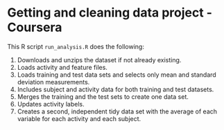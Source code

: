 # Getting and cleaning data project - Coursera

This R script <code>run_analysis.R</code> does the following:

1. Downloads and unzips the dataset if not already existing.
2. Loads activity and feature files.
3. Loads training and test data sets and selects only mean and standard deviation measurements.
4. Includes subject and activity data for both training and test datasets.
5. Merges the training and the test sets to create one data set.
6. Updates activity labels.
7. Creates a second, independent tidy data set with the average of each variable for each activity and each subject.
